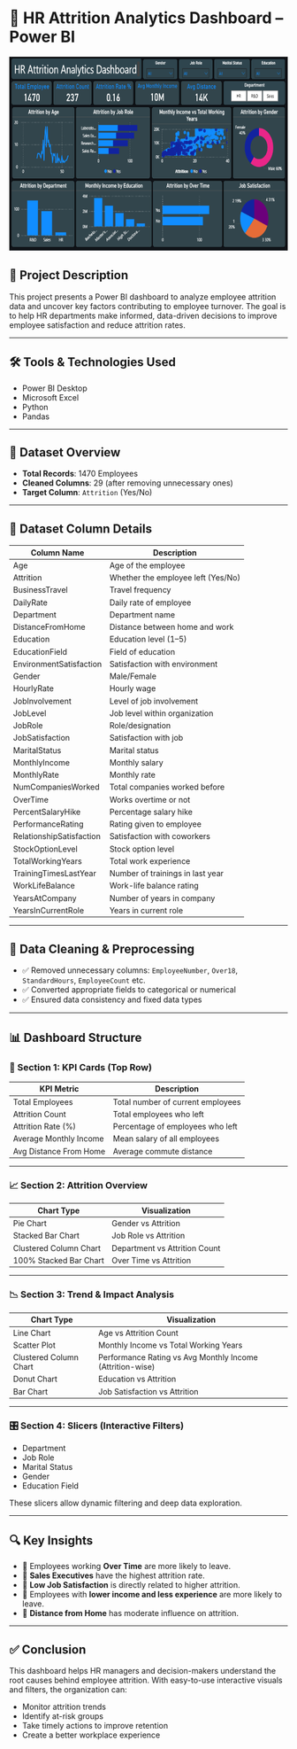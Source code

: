 # 🧠 HR Attrition Analytics Dashboard – Power BI

<!-- Profile Banner GIF -->
<p align="center">
  <img src="https://github.com/SENARUL-2S/HR-Attrition-Analytics-Dashboard-Using-Power-BI-/blob/main/HR Attrition dashboard.png" width="900" height ="350" alt="Coding gif"/>
</p>

## 📌 Project Description
This project presents a Power BI dashboard to analyze employee attrition data and uncover key factors contributing to employee turnover. The goal is to help HR departments make informed, data-driven decisions to improve employee satisfaction and reduce attrition rates.

---

## 🛠️ Tools & Technologies Used
- Power BI Desktop  
- Microsoft Excel  
- Python  
- Pandas

---

## 📂 Dataset Overview
- **Total Records**: 1470 Employees  
- **Cleaned Columns**: 29 (after removing unnecessary ones)  
- **Target Column**: `Attrition` (Yes/No)

---

## 📑 Dataset Column Details

| Column Name               | Description                                 |
|--------------------------|---------------------------------------------|
| Age                      | Age of the employee                         |
| Attrition                | Whether the employee left (Yes/No)          |
| BusinessTravel           | Travel frequency                            |
| DailyRate                | Daily rate of employee                      |
| Department               | Department name                             |
| DistanceFromHome         | Distance between home and work              |
| Education                | Education level (1–5)                       |
| EducationField           | Field of education                          |
| EnvironmentSatisfaction  | Satisfaction with environment               |
| Gender                   | Male/Female                                 |
| HourlyRate               | Hourly wage                                 |
| JobInvolvement           | Level of job involvement                    |
| JobLevel                 | Job level within organization               |
| JobRole                  | Role/designation                            |
| JobSatisfaction          | Satisfaction with job                       |
| MaritalStatus            | Marital status                              |
| MonthlyIncome            | Monthly salary                              |
| MonthlyRate              | Monthly rate                                |
| NumCompaniesWorked       | Total companies worked before               |
| OverTime                 | Works overtime or not                       |
| PercentSalaryHike        | Percentage salary hike                      |
| PerformanceRating        | Rating given to employee                    |
| RelationshipSatisfaction | Satisfaction with coworkers                 |
| StockOptionLevel         | Stock option level                          |
| TotalWorkingYears        | Total work experience                       |
| TrainingTimesLastYear    | Number of trainings in last year            |
| WorkLifeBalance          | Work-life balance rating                    |
| YearsAtCompany           | Number of years in company                  |
| YearsInCurrentRole       | Years in current role                       |

---

## 🧹 Data Cleaning & Preprocessing
- ✅ Removed unnecessary columns: `EmployeeNumber`, `Over18`, `StandardHours`, `EmployeeCount` etc.
- ✅ Converted appropriate fields to categorical or numerical
- ✅ Ensured data consistency and fixed data types

---

## 📊 Dashboard Structure

### 🧷 Section 1: KPI Cards (Top Row)
| KPI Metric              | Description                                |
|-------------------------|--------------------------------------------|
| Total Employees         | Total number of current employees          |
| Attrition Count         | Total employees who left                   |
| Attrition Rate (%)      | Percentage of employees who left           |
| Average Monthly Income  | Mean salary of all employees               |
| Avg Distance From Home  | Average commute distance                   |

---

### 📈 Section 2: Attrition Overview
| Chart Type              | Visualization                             |
|-------------------------|--------------------------------------------|
| Pie Chart               | Gender vs Attrition                        |
| Stacked Bar Chart       | Job Role vs Attrition                      |
| Clustered Column Chart  | Department vs Attrition Count              |
| 100% Stacked Bar Chart  | Over Time vs Attrition                     |

---

### 📉 Section 3: Trend & Impact Analysis
| Chart Type              | Visualization                             |
|-------------------------|--------------------------------------------|
| Line Chart              | Age vs Attrition Count                     |
| Scatter Plot            | Monthly Income vs Total Working Years      |
| Clustered Column Chart  | Performance Rating vs Avg Monthly Income (Attrition-wise) |
| Donut Chart             | Education vs Attrition                     |
| Bar Chart               | Job Satisfaction vs Attrition              |

---

### 🎛️ Section 4: Slicers (Interactive Filters)
- Department  
- Job Role  
- Marital Status  
- Gender  
- Education Field

These slicers allow dynamic filtering and deep data exploration.

---

## 🔍 Key Insights

- 📌 Employees working **Over Time** are more likely to leave.
- 📌 **Sales Executives** have the highest attrition rate.
- 📌 **Low Job Satisfaction** is directly related to higher attrition.
- 📌 Employees with **lower income and less experience** are more likely to leave.
- 📌 **Distance from Home** has moderate influence on attrition.

---

## ✅ Conclusion
This dashboard helps HR managers and decision-makers understand the root causes behind employee attrition. With easy-to-use interactive visuals and filters, the organization can:

- Monitor attrition trends  
- Identify at-risk groups  
- Take timely actions to improve retention  
- Create a better workplace experience  

